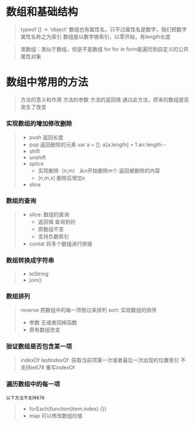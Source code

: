 
# 数组和基础结构
> typeof [] -> 'object'
> 数组也有属性名，只不过属性名是数字，我们把数字属性名称之为索引
> 数组是以数字做索引，以零开始，有length长度

> 类数组：类似于数组，但是不是数组
> for for in forin能遍历到自定义的公共属性对象

# 数组中常用的方法
>  方法的意义和作用
>  方法的参数
>  方法的返回值
>  通过此方法，原来的数组是否发生了改变


### 实现数组的增加修改删除
> - push 返回长度
> - pop  返回删除的元素
> var a = []; a[a.length] = 1
> arr.length--
> - shift
> - unshift
> - splice
>   + 实现删除（n,m） 从n开始删除m个  返回被删除的内容
>   + (n,m,x) 删除后增加x
> - slice

### 数组的查询
> - slice: 数组的查询 
>   +  返回值 查询到的
>   + 原数组不变
>   + 支持负数索引
>  - contat 将多个数组进行拼接

### 数组转换成字符串
> - toString 
> - join()

### 数组排列
> reverse 把数组中的每一项倒过来排列
> sort: 实现数组的排序
>   + 参数 无或者回掉函数
>   + 原有数组改变

### 验证数组是否包含某一项
> indexOf lastIndexOf :获取当前项第一次或者最后一次出现的位置索引 不支持ie678
> 重写indexOf

### 遍历数组中的每一项
`以下方法不支持678`
> - forEach(function(item.index) {})
> - map 可以修改数组的值
